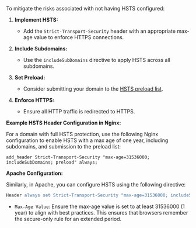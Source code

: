 To mitigate the risks associated with not having HSTS configured:

1. **Implement HSTS:**
   - Add the `Strict-Transport-Security` header with an appropriate max-age value to enforce HTTPS connections.

2. **Include Subdomains:**
   - Use the `includeSubDomains` directive to apply HSTS across all subdomains.

3. **Set Preload:**
   - Consider submitting your domain to the [HSTS preload list](https://hstspreload.org/).

4. **Enforce HTTPS:**
   - Ensure all HTTP traffic is redirected to HTTPS.

**Example HSTS Header Configuration in Nginx:**

For a domain with full HSTS protection, use the following Nginx configuration to enable HSTS with a max age of one year, including subdomains, and submission to the preload list:

```nginx
add_header Strict-Transport-Security "max-age=31536000; includeSubDomains; preload" always;
```

**Apache Configuration:**

Similarly, in Apache, you can configure HSTS using the following directive:

```apache
Header always set Strict-Transport-Security "max-age=31536000; includeSubDomains; preload"
```

- `Max-Age Value`: Ensure the max-age value is set to at least 31536000 (1 year) to align with best practices. This ensures that browsers remember the secure-only rule for an extended period.

